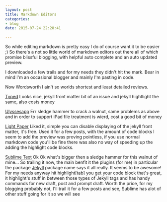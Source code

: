 ```yaml
---
layout: post
title: Markdown Editors
categories: 
- blog
date: 2015-07-24 22:28:41

---
```


So while editing markdown is pretty easy I do of course want it to be easier ;)
So there's a not so little world of markdown editors out there all of which promise blissful blogging, with helpful auto complete and an auto updated preview.

I downloaded a few trails and for my needs they didn't hit the mark.
Bear in mind I'm an occasional blogger and mainly I'm pasting in code.

Now Wordsworth I ain't so worlds shortest and least detailed reviews.

[Typed](http://realmacsoftware.com/typed/)
Looks nice, jekyll front matter bit of an issue and jekyll hightlight the same, also costs money

[Ulyssesapp](http://www.ulyssesapp.com/)
Err sledge hammer to crack a walnut, same problems as above and in order to support iPad file treatment is wierd, cost a good bit of money

[Light Paper](http://www.ashokgelal.com/lightpaper-for-mac/)
Liked it, simple you can disable displaying of the jekyll front matter, it's free.
Used it for a few posts, with the amount of code blocks I seem to add the preview was proving pointless, if you use normal markdown code you'll be fine there was also no way of speeding up the adding the highlight code blocks.

[Sublime Text](http://www.sublimetext.com/)
Ok Ok what's bigger then a sledge hammer for this walnut of mine...
So trailing it now, the main benfit it the plugins (for me) in particular the package [Jekyll](https://packagecontrol.io/packages/Jekyll) package name says it all really.  It seems to be awesome! For my needs anyway hit highlight[tab] you get your code block that's great, it highlight's stuff in between those types of Jekyll tags and has handy commands for new draft, post and prompt draft.
Worth the price, for my blogging probably not, I'll trail it for a few posts and see, Sublime has alot of other stuff going for it so we will see
